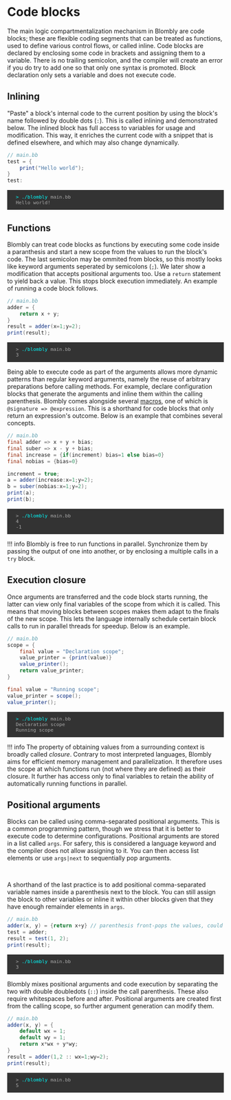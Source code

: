# Code blocks

The main logic compartmentalization mechanism in Blombly are code blocks; these are flexible coding segments that can be treated as functions, 
used to define various control flows, or called inline. 
Code blocks are declared by enclosing some code in brackets and assigning them to a variable. 
There is no trailing semicolon, and the compiler will create an error if you do try to add one so that only one syntax is promoted. 
Block declaration only sets a variable and does not execute code.


## Inlining

"Paste" a block's internal code to the current position by using the block's name followed by double dots (`:`). 
This is called inlining and demonstrated below. The inlined block has full access to variables for usage and modification. 
This way, it enriches the current code with a snippet that is defined elsewhere, and which may also change dynamically.

```java
// main.bb
test = {
    print("Hello world"); 
} 
test:
```

<pre style="font-size: 80%;background-color: #333; color: #AAA; padding: 10px 20px;">
<span style="color: cyan;">> ./blombly</span> main.bb
Hello world!
</pre>


## Functions

Blombly can treat code blocks as functions by executing some code inside a paranthesis
and start a new scope from the values to run the block's code. 
The last semicolon may be ommited from blocks,
so this mostly looks like keyword arguments seperated by semicolons (`;`). 
We later show a modification that accepts positional arguments too.
Use a `return` statement to yield back a value. This stops block
execution immediately. An example of running 
a code block follows.

```java 
// main.bb
adder = {
    return x + y;
}
result = adder(x=1;y=2); 
print(result);
```

<pre style="font-size: 80%;background-color: #333; color: #AAA; padding: 10px 20px;">
> <span style="color: cyan;">./blombly</span> main.bb
3
</pre>

Being able to execute code as part of the arguments allows more
dynamic patterns than regular keyword arguments, namely the reuse
of arbitrary preparations before calling methods. For example,
declare configuration blocks that generate the arguments 
and inline them within the calling parenthesis.
Blombly comes alongside several [macros](../advanced/preprocessor.md), one of which is `@signature => @expression`. This is a shorthand for code blocks that only return an expression's outcome.
Below is an example that combines several concepts.


```java
// main.bb
final adder => x + y + bias;
final suber => x - y + bias;
final increase = {if(increment) bias=1 else bias=0}
final nobias = {bias=0}

increment = true;
a = adder(increase:x=1;y=2);
b = suber(nobias:x=1;y=2);
print(a);
print(b);
```

<pre style="font-size: 80%;background-color: #333; color: #AAA; padding: 10px 20px;">
> <span style="color: cyan;">./blombly</span> main.bb
4
-1
</pre>

!!! info
    Blombly is free to run functions in parallel. Synchronize them by passing the output of one into another,
    or by enclosing a multiple calls in a `try` block.

## Execution closure

Once arguments are transferred and the code block starts running, the latter can view only final
variables of the scope from which it is called. This means that moving blocks between scopes
makes them adapt to the finals of the new scope. This lets the language internally
schedule certain block calls to run in parallel threads for speedup. Below is an example.

```java
// main.bb
scope = {
    final value = "Declaration scope";
    value_printer = {print(value)}
    value_printer();
    return value_printer;
}

final value = "Running scope";
value_printer = scope();
value_printer();
```

<pre style="font-size: 80%;background-color: #333; color: #AAA; padding: 10px 20px;">
<span style="color: cyan;">> ./blombly</span> main.bb
Declaration scope
Running scope
</pre>


!!! info 
    The property of obtaining values from a surrounding context is broadly called *closure*.
    Contrary to most interpreted languages, Blombly aims for efficient memory management
    and parallelization. It therefore uses the scope at which functions run (not where they are
    defined) as their closure.
    It further has access only to final variables to retain the ability of automatically
    running functions in parallel.



## Positional arguments

Blocks can be called using comma-separated positional arguments. 
This is a common programming pattern, 
though we stress that it is better to execute code to determine configurations. 
Positional arguments are stored in a list called `args`. For safery, 
this is considered a language keyword and the compiler does not allow assigning to it.
You can then access list elements or use `args|next` to sequentially pop arguments.

<br>

A shorthand of the last practice is to add positional comma-separated variable names inside a parenthesis next to the block. 
You can still assign the block to other variables or inline it
within other blocks given that they have enough remainder elements in `args`.

```java
// main.bb
adder(x, y) = {return x+y} // parenthesis front-pops the values, could also write `adder(x,y)=>x+y;`
test = adder;
result = test(1, 2);
print(result);
```

<pre style="font-size: 80%;background-color: #333; color: #AAA; padding: 10px 20px;">
> <span style="color: cyan;">./blombly</span> main.bb
3
</pre>


Blombly mixes positional arguments and code execution by separating the two with double doubledots 
(`::`) inside the call parenthesis. These also require whitespaces before and after.
Positional arguments are created first from the calling scope, so further argument generation can modify them.

```java
// main.bb
adder(x, y) = {
    default wx = 1; 
    default wy = 1; 
    return x*wx + y*wy;
}
result = adder(1,2 :: wx=1;wy=2); 
print(result);
```

<pre style="font-size: 80%;background-color: #333; color: #AAA; padding: 10px 20px;">
> <span style="color: cyan;">./blombly</span> main.bb
5
</pre>


